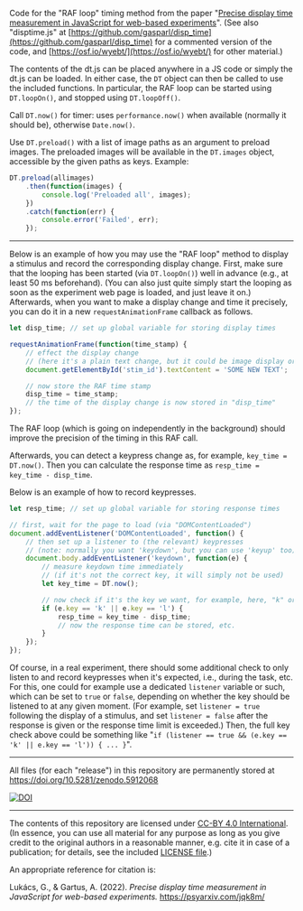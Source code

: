 Code for the "RAF loop" timing method from the paper "[Precise display time measurement in JavaScript for web-based experiments](https://psyarxiv.com/jqk8m/)". (See also "disptime.js" at [https://github.com/gasparl/disp_time](https://github.com/gasparl/disp_time) for a commented version of the code, and [https://osf.io/wyebt/](https://osf.io/wyebt/) for other material.)

The contents of the dt.js can be placed anywhere in a JS code or simply the dt.js can be loaded. In either case, the `DT` object can then be called to use the included functions. In particular, the RAF loop can be started using `DT.loopOn()`, and stopped using `DT.loopOff()`.

Call `DT.now()` for timer: uses `performance.now()` when available (normally it should be), otherwise `Date.now()`.

Use `DT.preload()` with a list of image paths as an argument to preload images. The preloaded images will be available in the `DT.images` object, accessible by the given paths as keys. Example:

```javascript
DT.preload(allimages)
    .then(function(images) {
        console.log('Preloaded all', images);
    })
    .catch(function(err) {
        console.error('Failed', err);
    });
```
---

Below is an example of how you may use the "RAF loop" method to display a stimulus and record the corresponding display change. First, make sure that the looping has been started (via `DT.loopOn()`) well in advance (e.g., at least 50 ms beforehand). (You can also just quite simply start the looping as soon as the experiment web page is loaded, and just leave it on.) Afterwards, when you want to make a display change and time it precisely, you can do it in a new `requestAnimationFrame` callback as follows.

```javascript
let disp_time; // set up global variable for storing display times

requestAnimationFrame(function(time_stamp) {
    // effect the display change
    // (here it's a plain text change, but it could be image display or whatever else)
    document.getElementById('stim_id').textContent = 'SOME NEW TEXT';

    // now store the RAF time stamp
    disp_time = time_stamp;
    // the time of the display change is now stored in "disp_time"
});
```

The RAF loop (which is going on independently in the background) should improve the precision of the timing in this RAF call.

Afterwards, you can detect a keypress change as, for example, `key_time = DT.now()`. Then you can calculate the response time as `resp_time = key_time - disp_time`.

Below is an example of how to record keypresses.

```javascript
let resp_time; // set up global variable for storing response times

// first, wait for the page to load (via "DOMContentLoaded")
document.addEventListener('DOMContentLoaded', function() {
    // then set up a listener to (the relevant) keypresses
    // (note: normally you want 'keydown', but you can use 'keyup' too)
    document.body.addEventListener('keydown', function(e) {
        // measure keydown time immediately
        // (if it's not the correct key, it will simply not be used)
        let key_time = DT.now();

        // now check if it's the key we want, for example, here, "k" or "l"
        if (e.key == 'k' || e.key == 'l') {
            resp_time = key_time - disp_time;
            // now the response time can be stored, etc.
        }
    });
});
```

Of course, in a real experiment, there should some additional check to only listen to and record keypresses when it's expected, i.e., during the task, etc. For this, one could for example use a dedicated `listener` variable or such, which can be set to `true` or `false`, depending on whether the key should be listened to at any given moment. (For example, set `listener = true` following the display of a stimulus, and set `listener = false` after the response is given or the response time limit is exceeded.) Then, the full key check above could be something like "`if (listener == true && (e.key == 'k' || e.key == 'l')) { ... }`".

---


All files (for each "release") in this repository are permanently stored at https://doi.org/10.5281/zenodo.5912068

[![DOI](https://zenodo.org/badge/422760000.svg)](https://zenodo.org/badge/latestdoi/422760000)

---

The contents of this repository are licensed under [CC-BY 4.0 International](https://github.com/gasparl/dtjs/blob/master/LICENSE.md). (In essence, you can use all material for any purpose as long as you give credit to the original authors in a reasonable manner, e.g. cite it in case of a publication; for details, see the included [LICENSE file](https://github.com/gasparl/dtjs/blob/master/LICENSE.md).)

An appropriate reference for citation is:

Lukács, G., & Gartus, A. (2022). _Precise display time measurement in JavaScript for web-based experiments._ https://psyarxiv.com/jqk8m/
